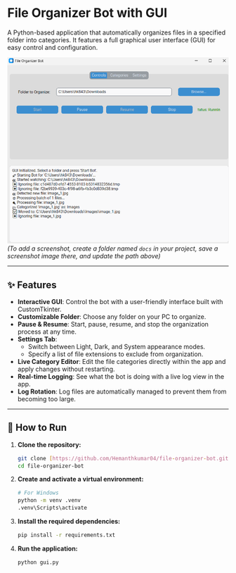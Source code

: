# File Organizer Bot with GUI

A Python-based application that automatically organizes files in a specified folder into categories. It features a full graphical user interface (GUI) for easy control and configuration.

![Screenshot of the File Organizer GUI](docs\Screenshot_1.png)
*(To add a screenshot, create a folder named `docs` in your project, save a screenshot image there, and update the path above)*

---

## ✨ Features

* **Interactive GUI**: Control the bot with a user-friendly interface built with CustomTkinter.
* **Customizable Folder**: Choose any folder on your PC to organize.
* **Pause & Resume**: Start, pause, resume, and stop the organization process at any time.
* **Settings Tab**:
    * Switch between Light, Dark, and System appearance modes.
    * Specify a list of file extensions to exclude from organization.
* **Live Category Editor**: Edit the file categories directly within the app and apply changes without restarting.
* **Real-time Logging**: See what the bot is doing with a live log view in the app.
* **Log Rotation**: Log files are automatically managed to prevent them from becoming too large.

---

## 🚀 How to Run

1.  **Clone the repository:**
    ```bash
    git clone [https://github.com/Hemanthkumar04/file-organizer-bot.git](https://github.com/Hemanthkumar04/file-organizer-bot.git)
    cd file-organizer-bot
    ```
2.  **Create and activate a virtual environment:**
    ```bash
    # For Windows
    python -m venv .venv
    .venv\Scripts\activate
    ```
3.  **Install the required dependencies:**
    ```bash
    pip install -r requirements.txt
    ```
4.  **Run the application:**
    ```bash
    python gui.py